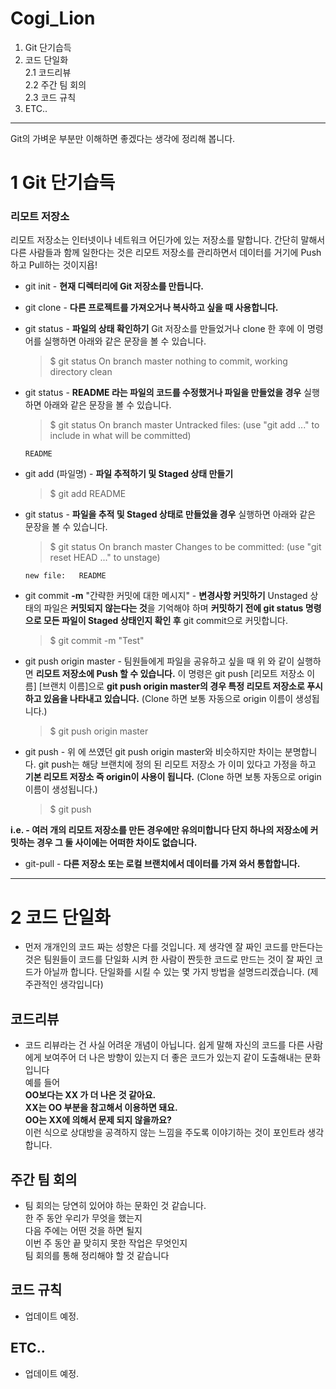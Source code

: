 # Cogi_Lion
1. Git 단기습득
2. 코드 단일화<br>
2.1 코드리뷰<br>
2.2 주간 팀 회의<br>
2.3 코드 규칙
3. ETC..
---
Git의 가벼운 부분만 이해하면 좋겠다는 생각에 정리해 봅니다.

# 1 Git 단기습득

### 리모트 저장소

리모트 저장소는 인터넷이나 네트워크 어딘가에 있는 저장소를 말합니다. 간단히 말해서 다른 사람들과 함께 일한다는 것은 리모트 저장소를 관리하면서 데이터를 거기에 Push하고 Pull하는 것이지욥!

- git init - **현재 디렉터리에 Git 저장소를 만듭니다.**

- git clone - **다른 프로젝트를 가져오거나 복사하고 싶을 때 사용합니다.**

- git status - **파일의 상태 확인하기** Git 저장소를 만들었거나 clone 한 후에 이 명령어를 실행하면 아래와 같은 문장을 볼 수 있습니다.

  > $ git status
  On branch master
  nothing to commit, working directory clean

- git status - **README 라는 파일의 코드를 수정했거나 파일을 만들었을 경우** 실행하면 아래와 같은 문장을 볼 수 있습니다.

  >$ git status
  On branch master
  Untracked files:
  (use "git add <file>..." to include in what will be committed)

      README

- git add (파일명) - **파일 추적하기 및 Staged 상태 만들기**

  >$ git add README

- git status - **파일을 추적 및 Staged 상태로 만들었을 경우** 실행하면 아래와 같은 문장을 볼 수 있습니다.

  >$ git status
  On branch master
  Changes to be committed:
  (use "git reset HEAD <file>..." to unstage)

      new file:   README

- git commit **-m** "간략한 커밋에 대한 메시지" - **변경사항 커밋하기** Unstaged 상태의 파일은 **커밋되지 않는다는 것**을 기억해야 하며
**커밋하기 전에 git status 명령으로 모든 파일이 Staged 상태인지 확인 후** git commit으로 커밋합니다.

  >$ git commit -m "Test"

- git push origin master - 팀원들에게 파일을 공유하고 싶을 때 위 와 같이 실행하면 **리모트 저장소에 Push 할 수 있습니다.** 이 명령은 git push [리모트 저장소 이름] [브랜치 이름]으로 **git push origin master의 경우 특정 리모트 저장소로 푸시하고 있음을 나타내고 있습니다.**
(Clone 하면 보통 자동으로 origin 이름이 생성됩니다.)

  >$ git push origin master

- git push - 위 에 쓰였던 git push origin master와 비슷하지만 차이는 분명합니다. git push는 해당 브랜치에 정의 된 리모트 저장소 가 이미 있다고 가정을 하고 **기본 리모트 저장소 즉 origin이 사용이 됩니다.** (Clone 하면 보통 자동으로 origin 이름이 생성됩니다.)

  >$ git push

**i.e. - 여러 개의 리모트 저장소를 만든 경우에만 유의미합니다 단지 하나의 저장소에 커밋하는 경우 그 둘 사이에는 어떠한 차이도 없습니다.**

- git-pull - **다른 저장소 또는 로컬 브랜치에서 데이터를 가져 와서 통합합니다.** 
---

# 2 코드 단일화
- 먼저 개개인의 코드 짜는 성향은 다를 것입니다. 제 생각엔 잘 짜인 코드를 만든다는 것은
팀원들이 코드를 단일화 시켜 한 사람이 짠듯한 코드로 만드는 것이 잘 짜인 코드가 아닐까 합니다.
단일화를 시킬 수 있는 몇 가지 방법을 설명드리겠습니다. (제 주관적인 생각입니다)

## 코드리뷰
- 코드 리뷰라는 건 사실 어려운 개념이 아닙니다. 
쉽게 말해 자신의 코드를 다른 사람에게 보여주어
더 나은 방향이 있는지 더 좋은 코드가 있는지 같이 도출해내는 문화입니다<br>
예를 들어<br>
**OO보다는 XX 가 더 나은 것 같아요.**<br>
**XX는 OO 부분을 참고해서 이용하면 돼요.**<br>
**OO는 XX에 의해서 문제 되지 않을까요?**<br>
이런 식으로 상대방을 공격하지 않는 느낌을 주도록 이야기하는 것이 포인트라 생각합니다.

## 주간 팀 회의

- 팀 회의는 당연히 있어야 하는 문화인 것 같습니다.<br>
한 주 동안 우리가 무엇을 했는지<br>
다음 주에는 어떤 것을 하면 될지<br>
이번 주 동안 끝 맞히지 못한 작업은 무엇인지<br>
팀 회의를 통해 정리해야 할 것 같습니다

## 코드 규칙

- 업데이트 예정.

## ETC..
- 업데이트 예정.